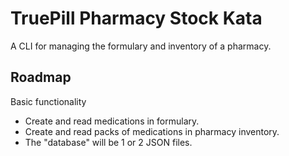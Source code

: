 # TruePill Pharmacy Stock Kata

A CLI for managing the formulary and inventory of a pharmacy.

## Roadmap

Basic functionality

* Create and read medications in formulary.
* Create and read packs of medications in pharmacy inventory.
* The "database" will be 1 or 2 JSON files.
